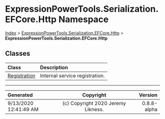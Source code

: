 ﻿# ExpressionPowerTools.Serialization.EFCore.Http Namespace

[Index](../index.md) > [ExpressionPowerTools.Serialization.EFCore.Http](ExpressionPowerTools.Serialization.EFCore.Http.a.md) > **ExpressionPowerTools.Serialization.EFCore.Http**

## Classes

| Class | Description |
| :-- | :-- |
| [Registration](ExpressionPowerTools.Serialization.EFCore.Http.Registration.cs.md) | Internal service registration. |


---

| Generated | Copyright | Version |
| :-- | :-: | --: |
| 9/13/2020 12:41:49 AM | (c) Copyright 2020 Jeremy Likness. | 0.8.8-alpha |
